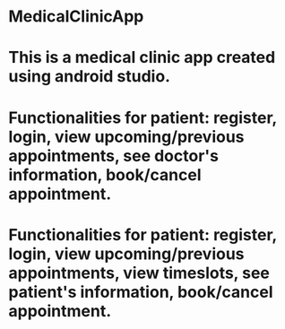 # MedicalClinicApp

# This is a medical clinic app created using android studio.
# Functionalities for patient: register, login, view upcoming/previous appointments, see doctor's information, book/cancel appointment.
# Functionalities for patient: register, login, view upcoming/previous appointments, view timeslots, see patient's information, book/cancel appointment.
